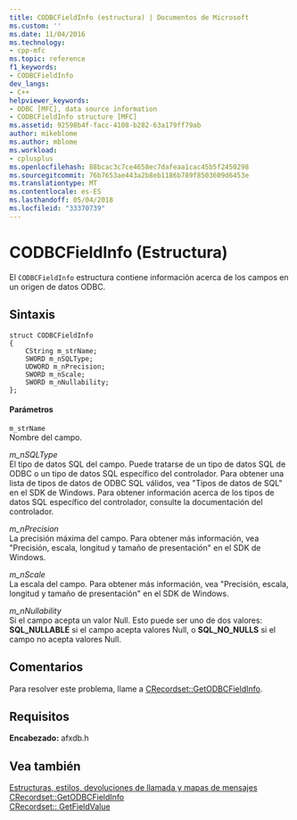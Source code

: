 ```yaml
---
title: CODBCFieldInfo (estructura) | Documentos de Microsoft
ms.custom: ''
ms.date: 11/04/2016
ms.technology:
- cpp-mfc
ms.topic: reference
f1_keywords:
- CODBCFieldInfo
dev_langs:
- C++
helpviewer_keywords:
- ODBC [MFC], data source information
- CODBCFieldInfo structure [MFC]
ms.assetid: 92598b4f-facc-4108-b282-63a179ff79ab
author: mikeblome
ms.author: mblome
ms.workload:
- cplusplus
ms.openlocfilehash: 88bcac3c7ce4658ec7dafeaa1cac45b5f2450298
ms.sourcegitcommit: 76b7653ae443a2b8eb1186b789f8503609d6453e
ms.translationtype: MT
ms.contentlocale: es-ES
ms.lasthandoff: 05/04/2018
ms.locfileid: "33370739"
---
```

# <a name="codbcfieldinfo-structure"></a>CODBCFieldInfo (Estructura)
El `CODBCFieldInfo` estructura contiene información acerca de los campos en un origen de datos ODBC.  
  
## <a name="syntax"></a>Sintaxis  
  
```  
struct CODBCFieldInfo  
{  
    CString m_strName;  
    SWORD m_nSQLType;  
    UDWORD m_nPrecision;  
    SWORD m_nScale;  
    SWORD m_nNullability;  
};  
```  
  
#### <a name="parameters"></a>Parámetros  
 `m_strName`  
 Nombre del campo.  
  
 *m_nSQLType*  
 El tipo de datos SQL del campo. Puede tratarse de un tipo de datos SQL de ODBC o un tipo de datos SQL específico del controlador. Para obtener una lista de tipos de datos de ODBC SQL válidos, vea "Tipos de datos de SQL" en el SDK de Windows. Para obtener información acerca de los tipos de datos SQL específico del controlador, consulte la documentación del controlador.  
  
 *m_nPrecision*  
 La precisión máxima del campo. Para obtener más información, vea "Precisión, escala, longitud y tamaño de presentación" en el SDK de Windows.  
  
 *m_nScale*  
 La escala del campo. Para obtener más información, vea "Precisión, escala, longitud y tamaño de presentación" en el SDK de Windows.  
  
 *m_nNullability*  
 Si el campo acepta un valor Null. Esto puede ser uno de dos valores: **SQL_NULLABLE** si el campo acepta valores Null, o **SQL_NO_NULLS** si el campo no acepta valores Null.  
  
## <a name="remarks"></a>Comentarios  
 Para resolver este problema, llame a [CRecordset::GetODBCFieldInfo](../../mfc/reference/crecordset-class.md#getodbcfieldinfo).  
  
## <a name="requirements"></a>Requisitos  
 **Encabezado:** afxdb.h  
  
## <a name="see-also"></a>Vea también  
 [Estructuras, estilos, devoluciones de llamada y mapas de mensajes](../../mfc/reference/structures-styles-callbacks-and-message-maps.md)   
 [CRecordset::GetODBCFieldInfo](../../mfc/reference/crecordset-class.md#getodbcfieldinfo)   
 [CRecordset:: GetFieldValue](../../mfc/reference/crecordset-class.md#getfieldvalue)


